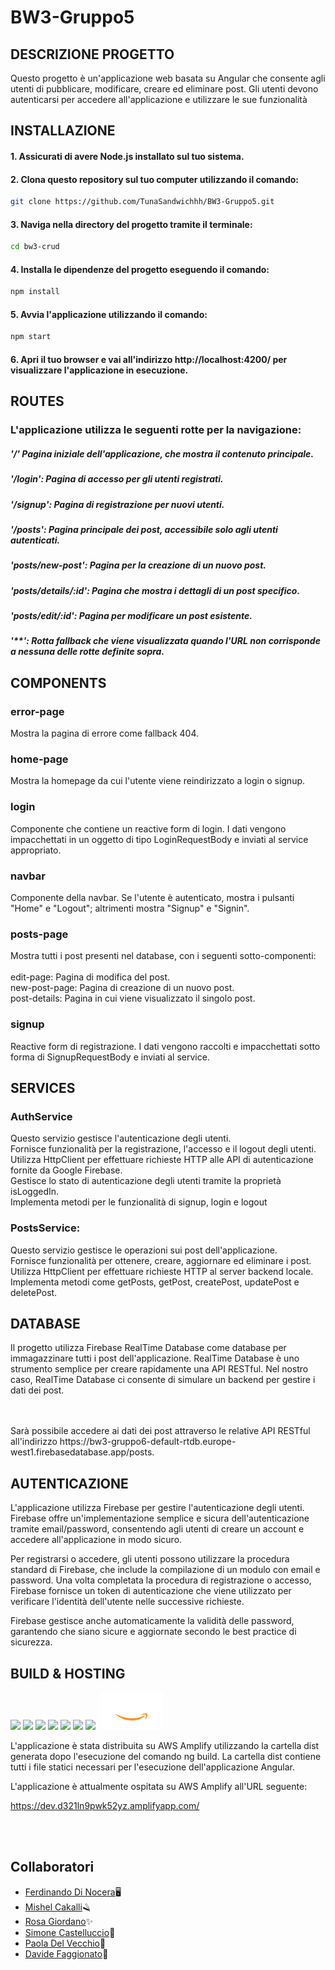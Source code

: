 # BW3-Gruppo5

## DESCRIZIONE PROGETTO

Questo progetto è un'applicazione web basata su Angular che consente agli utenti di pubblicare, modificare, creare ed eliminare post. Gli utenti devono autenticarsi per accedere all'applicazione e utilizzare le sue funzionalità

## INSTALLAZIONE

#### 1. Assicurati di avere Node.js installato sul tuo sistema.

#### 2. Clona questo repository sul tuo computer utilizzando il comando:

```bash
git clone https://github.com/TunaSandwichhh/BW3-Gruppo5.git
```

#### 3. Naviga nella directory del progetto tramite il terminale:

```bash
cd bw3-crud
```

#### 4. Installa le dipendenze del progetto eseguendo il comando:

```bash
npm install
```

#### 5. Avvia l'applicazione utilizzando il comando:

```bash
npm start
```

#### 6. Apri il tuo browser e vai all'indirizzo http://localhost:4200/ per visualizzare l'applicazione in esecuzione.

## ROUTES

### L'applicazione utilizza le seguenti rotte per la navigazione:

##### '/' Pagina iniziale dell'applicazione, che mostra il contenuto principale.

##### '/login': Pagina di accesso per gli utenti registrati.

##### '/signup': Pagina di registrazione per nuovi utenti.

##### '/posts': Pagina principale dei post, accessibile solo agli utenti autenticati.

##### 'posts/new-post': Pagina per la creazione di un nuovo post.

##### 'posts/details/:id': Pagina che mostra i dettagli di un post specifico.

##### 'posts/edit/:id': Pagina per modificare un post esistente.

##### '\*\*': Rotta fallback che viene visualizzata quando l'URL non corrisponde a nessuna delle rotte definite sopra.

## COMPONENTS

### error-page

Mostra la pagina di errore come fallback 404.

### home-page

Mostra la homepage da cui l'utente viene reindirizzato a login o signup.

### login

Componente che contiene un reactive form di login. I dati vengono impacchettati in un oggetto di tipo LoginRequestBody e inviati al service appropriato.

### navbar

Componente della navbar. Se l'utente è autenticato, mostra i pulsanti "Home" e "Logout"; altrimenti mostra "Signup" e "Signin".

### posts-page

Mostra tutti i post presenti nel database, con i seguenti sotto-componenti:<br>
<br>edit-page: Pagina di modifica del post.
<br>new-post-page: Pagina di creazione di un nuovo post.
<br>post-details: Pagina in cui viene visualizzato il singolo post.

### signup

Reactive form di registrazione. I dati vengono raccolti e impacchettati sotto forma di SignupRequestBody e inviati al service.

## SERVICES

### AuthService

Questo servizio gestisce l'autenticazione degli utenti.<br>
Fornisce funzionalità per la registrazione, l'accesso e il logout degli utenti.<br>
Utilizza HttpClient per effettuare richieste HTTP alle API di autenticazione fornite da Google Firebase.<br>
Gestisce lo stato di autenticazione degli utenti tramite la proprietà isLoggedIn.<br>
Implementa metodi per le funzionalità di signup, login e logout<br>

### PostsService:

Questo servizio gestisce le operazioni sui post dell'applicazione.<br>
Fornisce funzionalità per ottenere, creare, aggiornare ed eliminare i post.<br>
Utilizza HttpClient per effettuare richieste HTTP al server backend locale.<br>
Implementa metodi come getPosts, getPost, createPost, updatePost e deletePost.<br>

## DATABASE

Il progetto utilizza Firebase RealTime Database come database per immagazzinare tutti i post dell'applicazione. RealTime Database è uno strumento semplice per creare rapidamente una API RESTful. Nel nostro caso, RealTime Database ci consente di simulare un backend per gestire i dati dei post.<br><br>

<br>
Sarà possibile accedere ai dati dei post attraverso le relative API RESTful all'indirizzo https://bw3-gruppo6-default-rtdb.europe-west1.firebasedatabase.app/posts.

## AUTENTICAZIONE

L'applicazione utilizza Firebase per gestire l'autenticazione degli utenti. Firebase offre un'implementazione semplice e sicura dell'autenticazione tramite email/password, consentendo agli utenti di creare un account e accedere all'applicazione in modo sicuro.

Per registrarsi o accedere, gli utenti possono utilizzare la procedura standard di Firebase, che include la compilazione di un modulo con email e password. Una volta completata la procedura di registrazione o accesso, Firebase fornisce un token di autenticazione che viene utilizzato per verificare l'identità dell'utente nelle successive richieste.

Firebase gestisce anche automaticamente la validità delle password, garantendo che siano sicure e aggiornate secondo le best practice di sicurezza.

## BUILD & HOSTING
<img src="https://user-images.githubusercontent.com/25181517/117447155-6a868a00-af3d-11eb-9cfe-245df15c9f3f.png" width="100px">
<img src="https://user-images.githubusercontent.com/25181517/183890595-779a7e64-3f43-4634-bad2-eceef4e80268.png" width="100px">
<img src="https://user-images.githubusercontent.com/25181517/183890598-19a0ac2d-e88a-4005-a8df-1ee36782fde1.png" width="100px">
<img src="https://user-images.githubusercontent.com/25181517/192108891-d86b6220-e232-423a-bf5f-90903e6887c3.png" width="100px">
<img src="https://user-images.githubusercontent.com/25181517/192158954-f88b5814-d510-4564-b285-dff7d6400dad.png" width="100px">
<img src="https://user-images.githubusercontent.com/25181517/183898674-75a4a1b1-f960-4ea9-abcb-637170a00a75.png" width="100px">
<img src="https://user-images.githubusercontent.com/25181517/192158956-48192682-23d5-4bfc-9dfb-6511ade346bc.png" width="100px">
<img src="" width="100px">
<img src="./bw3-crud/src/assets/awslogo.png" width="100px">

L'applicazione è stata distribuita su AWS Amplify utilizzando la cartella dist generata dopo l'esecuzione del comando ng build. La cartella dist contiene tutti i file statici necessari per l'esecuzione dell'applicazione Angular.

L'applicazione è attualmente ospitata su AWS Amplify all'URL seguente:

https://dev.d321ln9pwk52yz.amplifyapp.com/

<br><br>

## Collaboratori

- [Ferdinando Di Nocera](https://github.com/fdinocera)🖥️
- [Mishel Cakalli](https://github.com/MishelCakalli)🪒
- [Rosa Giordano](https://github.com/Rosannag16)✨
- [Simone Castelluccio](https://github.com/Simonecaste96)🔨
- [Paola Del Vecchio](https://github.com/smoulderpipe)🔬
- [Davide Faggionato](https://github.com/TunaSandwichhh)🤖
